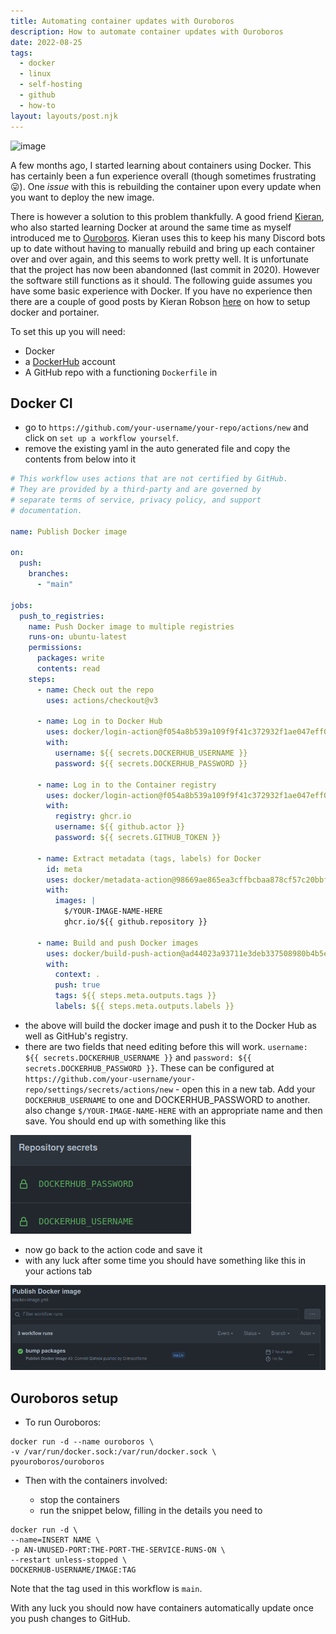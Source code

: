 ```yaml
---
title: Automating container updates with Ouroboros
description: How to automate container updates with Ouroboros
date: 2022-08-25
tags:
  - docker
  - linux
  - self-hosting
  - github
  - how-to
layout: layouts/post.njk
---
```


![image](https://user-images.githubusercontent.com/64846840/188291755-3b17cbfb-667b-43cd-97c4-748a1d9f769a.png)

A few months ago, I started learning about containers using Docker. This has certainly been a fun experience overall (though sometimes frustrating 😛). One _issue_ with this is rebuilding the container upon every update when you want to deploy the new image.

There is however a solution to this problem thankfully. A good friend [Kieran](https://github.com/kieranrobson "Kieran's GitHub account"), who also started learning Docker at around the same time as myself introduced me to [Ouroboros](https://github.com/pyouroboros/ouroboros "Ouroboris Git repo"). Kieran uses this to keep his many Discord bots up to date without having to manually rebuild and bring up each container over and over again, and this seems to work pretty well. It is unfortunate that the project has now been abandonned (last commit in 2020). However the software still functions as it should. The following guide assumes you have some basic experience with Docker. If you have no experience then there are a couple of good posts by Kieran Robson [here](https://docs.kieranrobson.com/tags/docker/) on how to setup docker and portainer.

To set this up you will need:

- Docker
- a [DockerHub](https://hub.docker.com/) account
- A GitHub repo with a functioning `Dockerfile` in

<break>

## Docker CI

- go to `https://github.com/your-username/your-repo/actions/new` and click on `set up a workflow yourself`.
- remove the existing yaml in the auto generated file and copy the contents from below into it

```yaml
# This workflow uses actions that are not certified by GitHub.
# They are provided by a third-party and are governed by
# separate terms of service, privacy policy, and support
# documentation.

name: Publish Docker image

on:
  push:
    branches:
      - "main"

jobs:
  push_to_registries:
    name: Push Docker image to multiple registries
    runs-on: ubuntu-latest
    permissions:
      packages: write
      contents: read
    steps:
      - name: Check out the repo
        uses: actions/checkout@v3

      - name: Log in to Docker Hub
        uses: docker/login-action@f054a8b539a109f9f41c372932f1ae047eff08c9
        with:
          username: ${{ secrets.DOCKERHUB_USERNAME }}
          password: ${{ secrets.DOCKERHUB_PASSWORD }}

      - name: Log in to the Container registry
        uses: docker/login-action@f054a8b539a109f9f41c372932f1ae047eff08c9
        with:
          registry: ghcr.io
          username: ${{ github.actor }}
          password: ${{ secrets.GITHUB_TOKEN }}

      - name: Extract metadata (tags, labels) for Docker
        id: meta
        uses: docker/metadata-action@98669ae865ea3cffbcbaa878cf57c20bbf1c6c38
        with:
          images: |
            $/YOUR-IMAGE-NAME-HERE
            ghcr.io/${{ github.repository }}

      - name: Build and push Docker images
        uses: docker/build-push-action@ad44023a93711e3deb337508980b4b5e9bcdc5dc
        with:
          context: .
          push: true
          tags: ${{ steps.meta.outputs.tags }}
          labels: ${{ steps.meta.outputs.labels }}
```

- the above will build the docker image and push it to the Docker Hub as well as GitHub's registry.
- there are two fields that need editing before this will work. `username: ${{ secrets.DOCKERHUB_USERNAME }}` and `password: ${{ secrets.DOCKERHUB_PASSWORD }}`. These can be configured at `https://github.com/your-username/your-repo/settings/secrets/actions/new` - open this in a new tab. Add your `DOCKERHUB_USERNAME` to one and DOCKERHUB_PASSWORD to another. also change `$/YOUR-IMAGE-NAME-HERE` with an appropriate name and then save. You should end up with something like this

 <break>

<img src="/img/docker-secrets.png"/>

- now go back to the action code and save it
- with any luck after some time you should have something like this in your actions tab

<break>

<img src="/img/workflow.png"/>

## Ouroboros setup

- To run Ouroboros:

```docker
docker run -d --name ouroboros \
-v /var/run/docker.sock:/var/run/docker.sock \
pyouroboros/ouroboros
```

- Then with the containers involved:

  - stop the containers
  - run the snippet below, filling in the details you need to

```docker
docker run -d \
--name=INSERT NAME \
-p AN-UNUSED-PORT:THE-PORT-THE-SERVICE-RUNS-ON \
--restart unless-stopped \
DOCKERHUB-USERNAME/IMAGE:TAG
```

Note that the tag used in this workflow is `main`.

With any luck you should now have containers automatically update once you push changes to GitHub.
